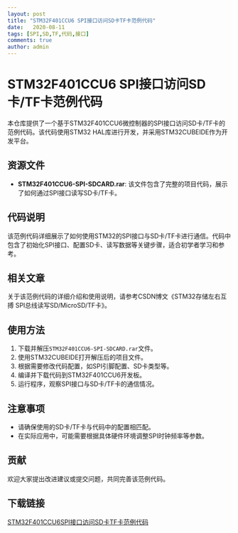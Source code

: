```yaml
---
layout: post
title: "STM32F401CCU6 SPI接口访问SD卡TF卡范例代码"
date:   2020-08-11
tags: [SPI,SD,TF,代码,接口]
comments: true
author: admin
---
```

# STM32F401CCU6 SPI接口访问SD卡/TF卡范例代码

本仓库提供了一个基于STM32F401CCU6微控制器的SPI接口访问SD卡/TF卡的范例代码。该代码使用STM32 HAL库进行开发，并采用STM32CUBEIDE作为开发平台。

## 资源文件

- **STM32F401CCU6-SPI-SDCARD.rar**: 该文件包含了完整的项目代码，展示了如何通过SPI接口读写SD卡/TF卡。

## 代码说明

该范例代码详细展示了如何使用STM32的SPI接口与SD卡/TF卡进行通信。代码中包含了初始化SPI接口、配置SD卡、读写数据等关键步骤，适合初学者学习和参考。

## 相关文章

关于该范例代码的详细介绍和使用说明，请参考CSDN博文《STM32存储左右互搏 SPI总线读写SD/MicroSD/TF卡》。

## 使用方法

1. 下载并解压`STM32F401CCU6-SPI-SDCARD.rar`文件。
2. 使用STM32CUBEIDE打开解压后的项目文件。
3. 根据需要修改代码配置，如SPI引脚配置、SD卡类型等。
4. 编译并下载代码到STM32F401CCU6开发板。
5. 运行程序，观察SPI接口与SD卡/TF卡的通信情况。

## 注意事项

- 请确保使用的SD卡/TF卡与代码中的配置相匹配。
- 在实际应用中，可能需要根据具体硬件环境调整SPI时钟频率等参数。

## 贡献

欢迎大家提出改进建议或提交问题，共同完善该范例代码。

## 下载链接

[STM32F401CCU6SPI接口访问SD卡TF卡范例代码](https://pan.quark.cn/s/26760a2095c3)